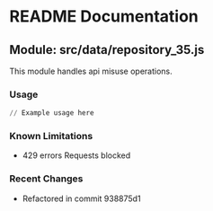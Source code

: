 # README Documentation

## Module: src/data/repository_35.js

This module handles api misuse operations.

### Usage

```python
// Example usage here
```

### Known Limitations

- 429 errors Requests blocked

### Recent Changes

- Refactored in commit 938875d1
